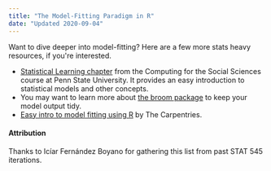 ```yaml
---
title: "The Model-Fitting Paradigm in R"
date: "Updated 2020-09-04"
---
```


Want to dive deeper into model-fitting? Here are a few more stats heavy resources, if you're interested.

+ [Statistical Learning chapter](https://cfss.uchicago.edu/notes/statistical-learning/) from the Computing for the Social Sciences course at Penn State University. It provides an easy introduction to statistical models and other concepts.
+ You may want to learn more about [the broom package](https://cran.r-project.org/web/packages/broom/vignettes/broom.html) to keep your model output tidy.
+ [Easy intro to model fitting using R](https://uomresearchit.github.io/r-tidyverse-intro/06-model-fitting/) by The Carpentries.


#### Attribution

Thanks to Icíar Fernández Boyano for gathering this list from past STAT 545 iterations.